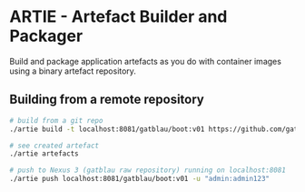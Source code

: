 # ARTIE - Artefact Builder and Packager

Build and package application artefacts as you do with container images using a binary artefact repository.

## Building from a remote repository

```sh
# build from a git repo
./artie build -t localhost:8081/gatblau/boot:v01 https://github.com/gatblau/boot

# see created artefact
./artie artefacts

# push to Nexus 3 (gatblau raw repository) running on localhost:8081
./artie push localhost:8081/gatblau/boot:v01 -u "admin:admin123"
```